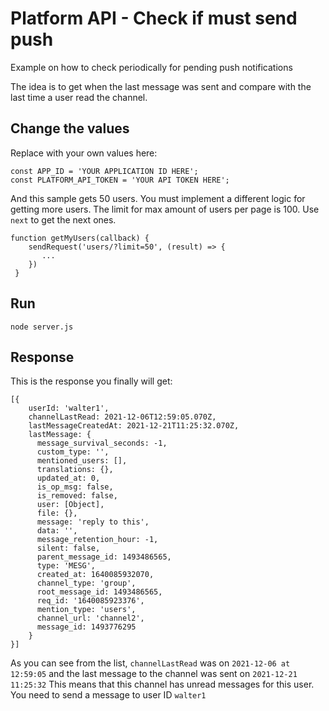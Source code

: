 # Platform API - Check if must send push

Example on how to check periodically for pending push notifications

The idea is to get when the last message was sent and compare with the last time a user read the channel.

## Change the values

Replace with your own values here:
```
const APP_ID = 'YOUR APPLICATION ID HERE';
const PLATFORM_API_TOKEN = 'YOUR API TOKEN HERE';
```

And this sample gets 50 users. You must implement a different logic for getting more users.
The limit for max amount of users per page is 100. Use ```next``` to get the next ones.

```
function getMyUsers(callback) {
    sendRequest('users/?limit=50', (result) => {
       ...
    })
 }
```

## Run

```
node server.js
```

## Response

This is the response you finally will get:

```
[{
    userId: 'walter1',
    channelLastRead: 2021-12-06T12:59:05.070Z,
    lastMessageCreatedAt: 2021-12-21T11:25:32.070Z,
    lastMessage: {
      message_survival_seconds: -1,
      custom_type: '',
      mentioned_users: [],
      translations: {},
      updated_at: 0,
      is_op_msg: false,
      is_removed: false,
      user: [Object],
      file: {},
      message: 'reply to this',
      data: '',
      message_retention_hour: -1,
      silent: false,
      parent_message_id: 1493486565,
      type: 'MESG',
      created_at: 1640085932070,
      channel_type: 'group',
      root_message_id: 1493486565,
      req_id: '1640085923376',
      mention_type: 'users',
      channel_url: 'channel2',
      message_id: 1493776295
    }
}]
```

As you can see from the list, ```channelLastRead``` was on ```2021-12-06 at 12:59:05``` and the last message to the channel was sent on ```2021-12-21 11:25:32```
This means that this channel has unread messages for this user. You need to send a message to user ID ```walter1```
